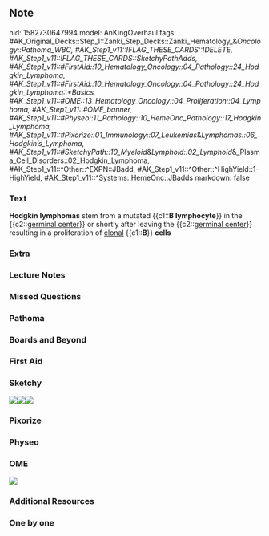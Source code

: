 ## Note
nid: 1582730647994
model: AnKingOverhaul
tags: #AK_Original_Decks::Step_1::Zanki_Step_Decks::Zanki_Hematology_&_Oncology::Pathoma_WBC, #AK_Step1_v11::!FLAG_THESE_CARDS::!DELETE, #AK_Step1_v11::!FLAG_THESE_CARDS::SketchyPathAdds, #AK_Step1_v11::#FirstAid::10_Hematology_Oncology::04_Pathology::24_Hodgkin_Lymphoma, #AK_Step1_v11::#FirstAid::10_Hematology_Oncology::04_Pathology::24_Hodgkin_Lymphoma::*Basics, #AK_Step1_v11::#OME::13_Hematology_Oncology::04_Proliferation::04_Lymphoma, #AK_Step1_v11::#OME_banner, #AK_Step1_v11::#Physeo::11_Pathology::10_HemeOnc_Pathology::17_Hodgkin_Lymphoma, #AK_Step1_v11::#Pixorize::01_Immunology::07_Leukemias_&_Lymphomas::06_Hodgkin’s_Lymphoma, #AK_Step1_v11::#SketchyPath::10_Myeloid_&_Lymphoid::02_Lymphoid_&_Plasma_Cell_Disorders::02_Hodgkin_Lymphoma, #AK_Step1_v11::^Other::^EXPN::JBadd, #AK_Step1_v11::^Other::^HighYield::1-HighYield, #AK_Step1_v11::^Systems::HemeOnc::JBadds
markdown: false

### Text
<b>Hodgkin</b> <b>lymphomas</b> stem from a mutated {{c1::<b>B
lymphocyte</b>}} in the {{c2::<u>germinal center</u>}} or shortly
after leaving the {{c2::<u>germinal center</u>}} resulting in a
proliferation of <u>clonal</u> {{c1::<b>B</b>}} <b>cells</b>

### Extra


### Lecture Notes


### Missed Questions


### Pathoma


### Boards and Beyond


### First Aid


### Sketchy
<img src=
"Screen%20Shot%202020-02-26%20at%2010.24.47%20AM.JPG"><img src=
"Screen%20Shot%202020-02-26%20at%2010.24.35%20AM.JPG"><img src=
"Zoverall%20picture%20(84).JPG">

### Pixorize


### Physeo


### OME
<div class="ome-widget">
  <a href="https://onlinemeded.org?ref=anki"><img src=
  "_OME_AnkiFlashcards_General_3.png"></a>
</div>

### Additional Resources


### One by one

